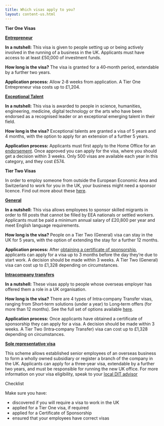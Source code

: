 ```yaml
---
title: Which visas apply to you?
layout: content-us.html
---
```


**Tier One Visas**

[**Entrepreneur**](https://www.gov.uk/tier-1-entrepreneur)

**In a nutshell:** This visa is given to people setting up or being actively involved in the running of a business in the UK. Applicants must have access to at least £50,000 of investment funds.

**How long is the visa?** The visa is granted for a 40‐month  period, extendable by a further two years. 

**Application process:** Allow 2‐8 weeks from application. A Tier One Entrepreneur visa costs up to £1,204. 

[**Exceptional Talent**](https://www.gov.uk/tier-1-exceptional-talent)

**In a nutshell:** This visa is awarded to people in science, humanities, engineering, medicine, digital technology or the arts who have been endorsed as a recognised leader or an exceptional emerging talent in their field.

**How long is the visa?** Exceptional talents are granted a visa of 5 years and 4 months, with the option to apply for an extension of a further 5 years. 

**Application process:** Applicants must first apply to the Home Office for an [endorsement](https://www.gov.uk/tier-1-exceptional-talent/eligibility). Once approved you can apply for the visa, where you should get a decision within 3 weeks. Only 500 visas are available each year in this category, and they cost £574. 

**Tier Two Visas**

In order to employ someone from outside the European Economic Area and Switzerland to work for you in the UK, your business might need a sponsor licence. Find out more about these [here](https://www.gov.uk/uk-visa-sponsorship-employers/overview). 

[**General**](https://www.gov.uk/tier-2-general)

**In a nutshell:** This visa allows employees to sponsor skilled migrants in order to fill posts that cannot be filled by EEA nationals or settled workers. Applicants must be paid a minimum annual salary of £20,800 per year and meet English language requirements.

**How long is the visa?** People on a Tier Two (General) visa can stay in the UK for 5 years, with the option of extending the stay for a further 12 months.

**Application process:** After [obtaining a certificate of sponsorship](https://www.gov.uk/uk-visa-sponsorship-employers/sponsorship-certificates), applicants can apply for a visa up to 3 months before the day they’re due to start work. A decision should be made within 3 weeks. A Tier Two (General) visa can cost up to £1,328 depending on circumstances.

[**Intra­company transfers**](https://www.gov.uk/tier-2-intracompany-transfer-worker-visa)

**In a nutshell:** These visas apply to people whose overseas employer has offered them a role in a UK organisation.

**How long is the visa?** There are 4 types of Intra‐company Transfer visas, ranging from Short‐term solutions (under a year) to Long‐term offers (for more than 12 months). See the full set of options available [here](https://www.gov.uk/tier-2-intracompany-transfer-worker-visa).

**Application process:** Once applicants have obtained a certificate of sponsorship they can apply for a visa. A decision should be made within 3 weeks. A Tier Two (Intra‐company Transfer) visa can cost up to £1,328 depending on circumstances.

[**Sole representative visa**](https://www.gov.uk/representative-overseas-business)

This scheme allows established senior employees of an overseas business to form a wholly owned subsidiary or register a branch of the company in the UK. Applicants can apply for a three‐year visa, extendable by a further two years, and must be responsible for running the new UK office. For more information on your visa eligibility, speak to your [local DIT advisor](https://www.contactus.ukti.gov.uk/enquiry/topic)

Checklist

Make sure you have:

- discovered if you will require a visa to work in the UK
- applied for a Tier One visa, if required
- applied for a Certificate of Sponsorship
- ensured that your employees have correct visas